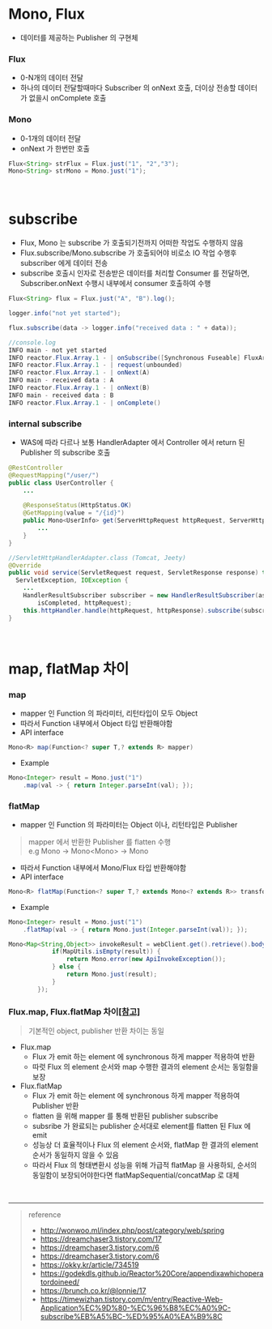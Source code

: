 # Mono, Flux
* 데이터를 제공하는 Publisher 의 구현체

### Flux
* 0-N개의 데이터 전달
* 하나의 데이터 전달할때마다 Subscriber 의 onNext 호출, 더이상 전송할 데이터가 없을시 onComplete 호출

### Mono
* 0-1개의 데이터 전달
* onNext 가 한번만 호출

```java
Flux<String> strFlux = Flux.just("1", "2","3");
Mono<String> strMono = Mono.just("1");
```

<br>

# subscribe
* Flux, Mono 는 subscribe 가 호출되기전까지 어떠한 작업도 수행하지 않음
* Flux.subscribe/Mono.subscribe 가 호출되어야 비로소 IO 작업 수행후 subscriber 에게 데이터 전송
* subscribe 호출시 인자로 전송받은 데이터를 처리할 Consumer 를 전달하면, Subscriber.onNext 수행시 내부에서 consumer 호출하여 수행
```java
Flux<String> flux = Flux.just("A", "B").log();

logger.info("not yet started");

flux.subscribe(data -> logger.info("received data : " + data));
```
```java
//console.log
INFO main - not yet started
INFO reactor.Flux.Array.1 - | onSubscribe([Synchronous Fuseable] FluxArray.ArraySubscription)
INFO reactor.Flux.Array.1 - | request(unbounded)
INFO reactor.Flux.Array.1 - | onNext(A)
INFO main - received data : A
INFO reactor.Flux.Array.1 - | onNext(B)
INFO main - received data : B
INFO reactor.Flux.Array.1 - | onComplete()
```

### internal subscribe
* WAS에 따라 다르나 보통 HandlerAdapter 에서 Controller 에서 return 된 Publisher 의 subscribe 호출
```java
@RestController
@RequestMapping("/user/")
public class UserController {
	...
	
	@ResponseStatus(HttpStatus.OK)
	@GetMapping(value = "/{id}")
	public Mono<UserInfo> get(ServerHttpRequest httpRequest, ServerHttpResponse httpResponse) {
		...
	}
}
```
```java
//ServletHttpHandlerAdapter.class (Tomcat, Jeety)
@Override
public void service(ServletRequest request, ServletResponse response) throws 
  ServletException, IOException {        
    ...
    HandlerResultSubscriber subscriber = new HandlerResultSubscriber(asyncContext, 
        isCompleted, httpRequest);
    this.httpHandler.handle(httpRequest, httpResponse).subscribe(subscriber);
}
```


<br>


# map, flatMap 차이
### map
* mapper 인 Function 의 파라미터, 리턴타입이 모두 Object
* 따라서 Function 내부에서 Object 타입 반환해야함
* API interface
```java
Mono<R> map(Function<? super T,? extends R> mapper)
```
* Example
```java
Mono<Integer> result = Mono.just("1")
	.map(val -> { return Integer.parseInt(val); });
```

### flatMap
* mapper 인 Function 의 파라미터는 Object 이나, 리턴타입은 Publisher
> mapper 에서 반환한 Publisher 를 flatten 수행 <br>
> e.g Mono<String> -> Mono<Mono<Integer>> -> Mono<Integer> 
* 따라서 Function 내부에서 Mono/Flux 타입 반환해야함
* API interface
```java
Mono<R> flatMap(Function<? super T,? extends Mono<? extends R>> transformer)
```
* Example
```java
Mono<Integer> result = Mono.just("1")
   	.flatMap(val -> { return Mono.just(Integer.parseInt(val)); });
```
```java
Mono<Map<String,Object>> invokeResult = webClient.get().retrieve().bodyToMono(Map.class).flatMap(result -> {
   			if(MapUtils.isEmpty(result)) {
   				return Mono.error(new ApiInvokeException());
   			} else {
   				return Mono.just(result);
   			}
   		});
```

### Flux.map, Flux.flatMap 차이[[참고]](https://www.baeldung.com/java-reactor-map-flatmap)
> 기본적인 object, publisher 반환 차이는 동일
* Flux.map
	* Flux 가 emit 하는 element 에 synchronous 하게 mapper 적용하여 반환
	* 따럿 Flux 의 element 순서와 map 수행한 결과의 element 순서는 동일함을 보장
* Flux.flatMap
	* Flux 가 emit 하는 element 에 synchronous 하게 mapper 적용하여 Publisher 반환
	* flatten 을 위해 mapper 를 통해 반환된 publisher subscribe
	* subsribe 가 완료되는 publisher 순서대로 element를 flatten 된 Flux 에 emit   
	* 성능상 더 효율적이나 Flux 의 element 순서와, flatMap 한 결과의 element 순서가 동일하지 않을 수 있음
	* 따라서 Flux 의 형태변환시 성능을 위해 가급적 flatMap 을 사용하되, 순서의 동일함이 보장되어야한다면 flatMapSequential/concatMap 로 대체

<br>

***
> reference
> * http://wonwoo.ml/index.php/post/category/web/spring
> * https://dreamchaser3.tistory.com/17
> * https://dreamchaser3.tistory.com/6
> * https://dreamchaser3.tistory.com/6
> * https://okky.kr/article/734519
> * https://godekdls.github.io/Reactor%20Core/appendixawhichoperatordoineed/
> * https://brunch.co.kr/@lonnie/17
> * https://timewizhan.tistory.com/m/entry/Reactive-Web-Application%EC%9D%80-%EC%96%B8%EC%A0%9C-subscribe%EB%A5%BC-%ED%95%A0%EA%B9%8C
